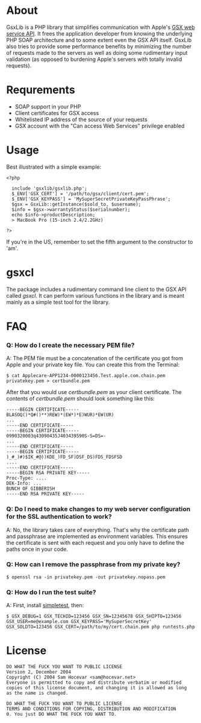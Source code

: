 About
=====

GsxLib is a PHP library that simplifies communication with Apple's [GSX web service API][1]. It frees the application developer
from knowing the underlying PHP SOAP architecture and to some extent even the GSX API itself. GsxLib also tries to provide
some performance benefits by minimizing the number of requests made to the servers as well as doing some rudimentary input
validation (as opposed to burdening Apple's servers with totally invalid requests).


Requrements
===========

- SOAP support in your PHP
- Client certificates for GSX access
- Whitelisted IP address of the source of your requests
- GSX account with the "Can access Web Services" privilege enabled


Usage
=====

Best illustrated with a simple example:

    <?php
  
      include 'gsxlib/gsxlib.php';
      $_ENV['GSX_CERT'] = '/path/to/gsx/client/cert.pem';
      $_ENV['GSX_KEYPASS'] = 'MySuperSecretPrivateKeyPassPhrase';
      $gsx = GsxLib::getInstance($sold_to, $username);
      $info = $gsx->warrantyStatus($serialnumber);
      echo $info->productDescription;
      > MacBook Pro (15-inch 2.4/2.2GHz)
      
    ?>

If you're in the US, remember to set the fifth argument to the constructor to 'am'.


gsxcl
=====

The package includes a rudimentary command line client to the GSX API called _gsxcl_. It can perform various functions in the library and is meant
mainly as a simple test tool for the library.


FAQ
===

### Q: How do I create the necessary PEM file?
A: The PEM file must be a concatenation of the certificate you got from Apple and your private key file. You can create this from the Terminal:

    $ cat Applecare-APP1234-0000123456.Test.apple.com.chain.pem privatekey.pem > certbundle.pem

After that you would use _certbundle.pem_ as your client certificate. The contents of _certbundle.pem_ should look something like this:

    -----BEGIN CERTIFICATE-----
    BLASOQ()*Q#()**)REW)*(EW*)*E)WUR)*EW(UR)
    ...
    -----END CERTIFICATE-----
    -----BEGIN CERTIFICATE-----
    0990320003q43090435J403439590S-S=DS=-
    ...
    -----END CERTIFICATE-----
    -----BEGIN CERTIFICATE-----
    )_#_)#)$IK_#@))KDE_)FD_SF)DSF_DS)FDS_FDSFSD
    ....
    -----END CERTIFICATE-----
    -----BEGIN RSA PRIVATE KEY-----
    Proc-Type: ....
    DEK-Info: ...
    BUNCH OF GIBBERISH
    -----END RSA PRIVATE KEY-----


### Q: Do I need to make changes to my web server configuration for the SSL authentication to work?
A: No, the library takes care of everything. That's why the certificate path and passphrase are implemented as environment variables. This
ensures the certificate is sent with each request and you only have to define the paths once in your code.

### Q: How can I remove the passphrase from my private key?

    $ openssl rsa -in privatekey.pem -out privatekey.nopass.pem


### Q: How do I run the test suite?

A: First, install [simpletest][3], then:

    $ GSX_DEBUG=1 GSX_TECHID=123456 GSX_SN=12345678 GSX_SHIPTO=123456 GSX_USER=me@example.com GSX_KEYPASS='MySuperSecretKey' GSX_SOLDTO=123456 GSX_CERT=/path/to/my/cert.chain.pem php runtests.php


License
=======

    DO WHAT THE FUCK YOU WANT TO PUBLIC LICENSE 
    Version 2, December 2004
    Copyright (C) 2004 Sam Hocevar <sam@hocevar.net> 
    Everyone is permitted to copy and distribute verbatim or modified 
    copies of this license document, and changing it is allowed as long 
    as the name is changed. 
    
    DO WHAT THE FUCK YOU WANT TO PUBLIC LICENSE 
    TERMS AND CONDITIONS FOR COPYING, DISTRIBUTION AND MODIFICATION 
    0. You just DO WHAT THE FUCK YOU WANT TO.


[1]: https://gsxwsut.apple.com/apidocs/ut/html/WSHome.html
[2]: http://php.net/manual/en/book.soap.php
[3]: http://www.simpletest.org
